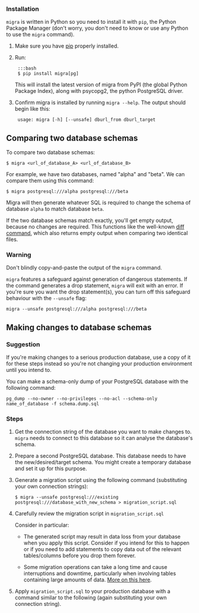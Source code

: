 ### Installation

`migra` is written in Python so you need to install it with `pip`, the Python Package Manager (don't worry, you don't need to know or use any Python to use the `migra` command).

1. Make sure you have [pip](https://pip.pypa.io/en/stable/installing/) properly installed.

2. Run:

        :::bash
        $ pip install migra[pg]

    This will install the latest version of migra from PyPI (the global Python Package Index), along with psycopg2, the python PostgreSQL driver.

3. Confirm migra is installed by running `migra --help`. The output should begin like this:

        usage: migra [-h] [--unsafe] dburl_from dburl_target

## Comparing two database schemas

To compare two database schemas:

    $ migra <url_of_database_A> <url_of_database_B>

For example, we have two databases, named "alpha" and "beta". We can compare them using this command:

    $ migra postgresql:///alpha postgresql:///beta

Migra will then generate whatever SQL is required to change the schema of database `alpha` to match database `beta`.

If the two database schemas match exactly, you'll get empty output, because no changes are required. This functions like the well-known [diff command](https://en.wikipedia.org/wiki/Diff_utility), which also returns empty output when comparing two identical files.

### Warning

Don't blindly copy-and-paste the output of the `migra` command.

`migra` features a safeguard against generation of dangerous statements. If the command generates a drop statement, `migra` will exit with an error. If you're sure you want the drop statement(s), you can turn off this safeguard behaviour with the `--unsafe` flag:

    migra --unsafe postgresql:///alpha postgresql:///beta

## Making changes to database schemas

### Suggestion

If you're making changes to a serious production database, use a copy of it for these steps instead so you're not changing your production environment until you intend to.

You can make a schema-only dump of your PostgreSQL database with the following command:

    pg_dump --no-owner --no-privileges --no-acl --schema-only name_of_database -f schema.dump.sql

### Steps

1. Get the connection string of the database you want to make changes to. `migra` needs to connect to this database so it can analyse the database's schema.

2. Prepare a second PostgreSQL database. This database needs to have the new/desired/target schema. You might create a temporary database and set it up for this purpose.

3. Generate a migration script using the following command (substituting your own connection strings):

    ```
    $ migra --unsafe postgresql:///existing postgresql:///database_with_new_schema > migration_script.sql
    ```

4. Carefully review the migration script in `migration_script.sql`

    Consider in particular:

    - The generated script may result in data loss from your database when you apply this script. Consider if you intend for this to happen or if you need to add statements to copy data out of the relevant tables/columns before you drop them forever.

    - Some migration operations can take a long time and cause interruptions and downtime, particularly when involving tables containing large amounts of data. [More on this here](/link).

5. Apply `migration_script.sql` to your production database with a command similar to the following (again substituting your own connection string).

    ```psql postgresql://production -1 -f migration_script.sql
    ```
